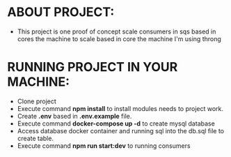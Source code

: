 ABOUT PROJECT:
===============

- This project is one proof of concept scale consumers in sqs based in cores the machine to scale based in core the machine I'm using throng

RUNNING PROJECT IN YOUR MACHINE:
=================================

- Clone project
- Execute command **npm install** to install modules needs to project work.
- Create **.env** based in **.env.example** file.
- Execute command **docker-compose up -d** to create mysql database
- Access database docker container and running sql into the db.sql file to create table.
- Execute command **npm run start:dev** to running consumers